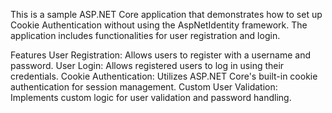 This is a sample ASP.NET Core application that demonstrates how to set up Cookie Authentication without using the AspNetIdentity framework. The application includes functionalities for user registration and login.

Features
User Registration: Allows users to register with a username and password.
User Login: Allows registered users to log in using their credentials.
Cookie Authentication: Utilizes ASP.NET Core's built-in cookie authentication for session management.
Custom User Validation: Implements custom logic for user validation and password handling.
